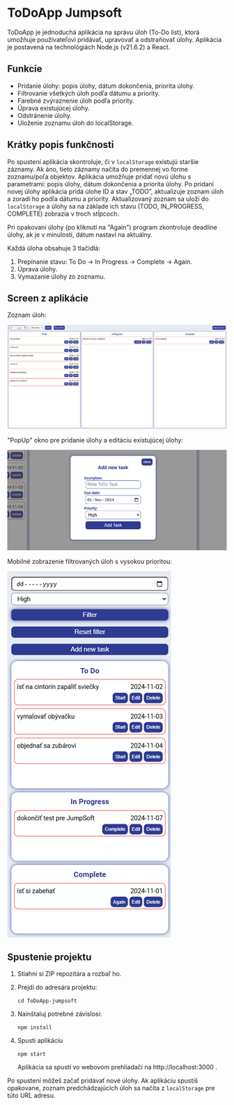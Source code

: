 # ToDoApp Jumpsoft

ToDoApp je jednoduchá aplikácia na správu úloh (To-Do list), ktorá umožňuje používateľovi pridávať, upravovať a odstraňovať úlohy.
Aplikácia je postavená na technológiách Node.js (v21.6.2) a React.

## Funkcie

- Pridanie úlohy: popis úlohy, dátum dokončenia, priorita úlohy.
- Filtrovanie všetkých úloh podľa dátumu a priority.
- Farebné zvýraznenie úloh podľa priority.
- Úprava existujúcej úlohy.
- Odstránenie úlohy.
- Uloženie zoznamu úloh do localStorage.

## Krátky popis funkčnosti

Po spustení aplikácia skontroluje, či v `localStorage` existujú staršie záznamy. Ak áno, tieto záznamy načíta do premennej vo forme zoznamu/poľa objektov.
Aplikácia umožňuje pridať novú úlohu s parametrami: popis úlohy, dátum dokončenia a priorita úlohy.
Po pridaní novej úlohy aplikácia pridá úlohe ID a stav „TODO”, aktualizuje zoznam úloh a zoradí ho podľa dátumu a priority.
Aktualizovaný zoznam sa uloží do `localStorage` a úlohy sa na základe ich stavu (TODO, IN_PROGRESS, COMPLETE) zobrazia v troch stĺpcoch.

Pri opakovaní úlohy (po kliknutí na "Again") program zkontroluje deadline úlohy, ak je v minulosti, dátum nastaví na aktuálny.

Každá úloha obsahuje 3 tlačidlá:

1. Prepínanie stavu: To Do -> In Progress -> Complete -> Again.
2. Úprava úlohy.
3. Vymazanie úlohy zo zoznamu.

## Screen z aplikácie

Zoznam úloh:

![Hlavná stránka](./img/mainPage.png)

"PopUp" okno pre pridanie úlohy a editáciu existujúcej úlohy:

![PopUp](./img/popUp.png)

Mobilné zobrazenie filtrovaných úloh s vysokou prioritou:

![Mobilné zobrazenie](./img/filterMobile.png)

## Spustenie projektu

1. Stiahni si ZIP repozitára a rozbaľ ho.
2. Prejdi do adresára projektu:

   ```
   cd ToDoApp-jumpsoft
   ```

3. Nainštaluj potrebné závislosi:

   ```
   npm install
   ```

4. Spusti aplikáciu
   ```
   npm start
   ```
   Aplikácia sa spustí vo webovom prehliadači na http://localhost:3000 .

Po spustení môžeš začať pridávať nové úlohy.
Ak aplikáciu spustíš opakovane, zoznam predchádzajúcich úloh sa načíta z `localStorage` pre túto URL adresu.
